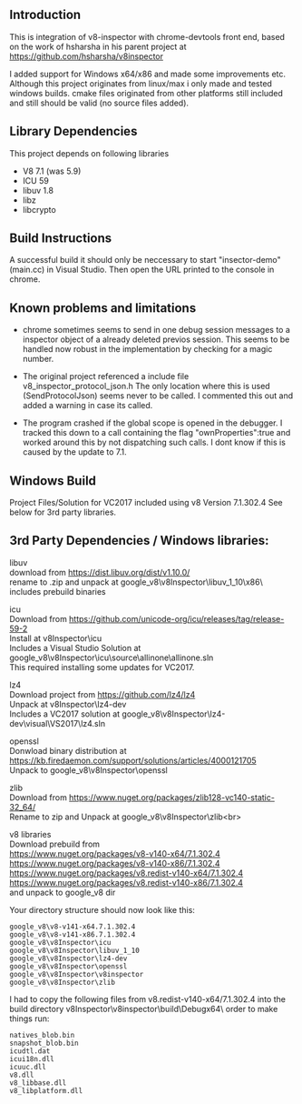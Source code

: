 ## Introduction

This is integration of v8-inspector with chrome-devtools front end, based on the work of hsharsha in his parent project at https://github.com/hsharsha/v8inspector

I added support for Windows x64/x86 and made some improvements etc.
Although this project originates from linux/max i only made and tested windows builds.
cmake files originated from other platforms still included and still should be valid (no source files added).

## Library Dependencies
This project depends on following libraries
* V8 7.1 (was 5.9)
* ICU 59
* libuv 1.8
* libz
* libcrypto

## Build Instructions
A successful build it should only be neccessary to start "insector-demo" (main.cc) in Visual Studio.
Then open the URL printed to the console in chrome.

## Known problems and limitations
* chrome sometimes seems to send in one debug session messages to a inspector object of a already deleted previos session. This seems to be handled now robust in the implementation by checking for a magic number.

* The original project referenced a include file v8_inspector_protocol_json.h 
The only location where this is used (SendProtocolJson) seems never to be called. I commented this out and added a warning in case its called.
    
* The program crashed if the global scope is opened in the debugger. I tracked this down to a call containing the flag "ownProperties":true and worked around this by not dispatching such calls.
I dont know if this is caused by the update to 7.1. 


## Windows Build
Project Files/Solution for VC2017 included using v8 Version 7.1.302.4
See below for 3rd party libraries. 

## 3rd Party Dependencies / Windows libraries:
libuv<br>
download from https://dist.libuv.org/dist/v1.10.0/<br>
rename to .zip and unpack at google_v8\v8Inspector\libuv_1_10\x86\ <br>
includes prebuild binaries<br>

icu<br>
Download from https://github.com/unicode-org/icu/releases/tag/release-59-2<br>
Install at v8Inspector\icu<br>
Includes a Visual Studio Solution at google_v8\v8Inspector\icu\source\allinone\allinone.sln<br>
This required installing some updates for VC2017. <br>

lz4<br>
Download project from https://github.com/lz4/lz4<br>
Unpack at v8Inspector\lz4-dev<br>
Includes a VC2017 solution at google_v8\v8Inspector\lz4-dev\visual\VS2017\lz4.sln<br>

openssl<br>
Donwload binary distribution at https://kb.firedaemon.com/support/solutions/articles/4000121705<br>
Unpack to google_v8\v8Inspector\openssl<br>

zlib<br>
Download from https://www.nuget.org/packages/zlib128-vc140-static-32_64/<br>
Rename to zip and Unpack at google_v8\v8Inspector\zlib\<br>

v8 libraries<br>
Download prebuild from <br>
https://www.nuget.org/packages/v8-v140-x64/7.1.302.4<br>
https://www.nuget.org/packages/v8-v140-x86/7.1.302.4<br>
https://www.nuget.org/packages/v8.redist-v140-x64/7.1.302.4<br>
https://www.nuget.org/packages/v8.redist-v140-x86/7.1.302.4<br>
and unpack to google_v8 dir<br>


Your directory structure should now look like this:
```shell
google_v8\v8-v141-x64.7.1.302.4
google_v8\v8-v141-x86.7.1.302.4
google_v8\v8Inspector\icu
google_v8\v8Inspector\libuv_1_10
google_v8\v8Inspector\lz4-dev
google_v8\v8Inspector\openssl
google_v8\v8Inspector\v8inspector
google_v8\v8Inspector\zlib
```

I had to copy the following files from v8.redist-v140-x64/7.1.302.4 into the build directory v8Inspector\v8inspector\build\Debugx64\ order to make things run:
```shell
natives_blob.bin
snapshot_blob.bin
icudtl.dat
icui18n.dll
icuuc.dll
v8.dll
v8_libbase.dll
v8_libplatform.dll
```
